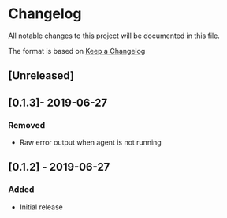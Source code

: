 # Changelog

All notable changes to this project will be documented in this file.

The format is based on [Keep a Changelog](http://keepachangelog.com/en/1.0.0/)

## [Unreleased]

## [0.1.3]- 2019-06-27

### Removed

- Raw error output when agent is not running

## [0.1.2] - 2019-06-27

### Added

- Initial release
